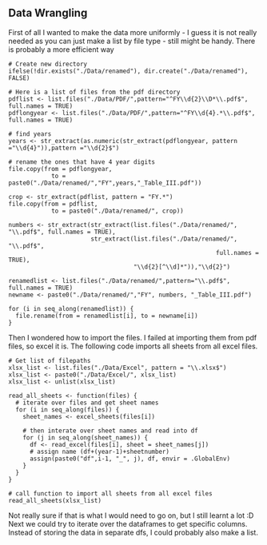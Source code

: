 ## Data Wrangling

First of all I wanted to make the data more uniformly - I guess it is
not really needed as you can just make a list by file type - still might
be handy. There is probably a more efficient way

    # Create new directory
    ifelse(!dir.exists("./Data/renamed"), dir.create("./Data/renamed"), FALSE)

    # Here is a list of files from the pdf directory
    pdflist <- list.files("./Data/PDF/",pattern="^FY\\d{2}\\D*\\.pdf$", full.names = TRUE)
    pdflongyear <- list.files("./Data/PDF/",pattern="^FY\\d{4}.*\\.pdf$", full.names = TRUE)

    # find years
    years <- str_extract(as.numeric(str_extract(pdflongyear, pattern ="\\d{4}")),pattern ="\\d{2}$")

    # rename the ones that have 4 year digits
    file.copy(from = pdflongyear, 
                to = paste0("./Data/renamed/","FY",years,"_Table_III.pdf"))

    crop <- str_extract(pdflist, pattern = "FY.*")
    file.copy(from = pdflist, 
                to = paste0("./Data/renamed/", crop))

    numbers <- str_extract(str_extract(list.files("./Data/renamed/", "\\.pdf$", full.names = TRUE),
                           str_extract(list.files("./Data/renamed/", "\\.pdf$", 
                                                              full.names = TRUE),
                                       "\\d{2}[^\\d]*")),"\\d{2}")

    renamedlist <- list.files("./Data/renamed/",pattern="\\.pdf$", full.names = TRUE)
    newname <- paste0("./Data/renamed/","FY", numbers, "_Table_III.pdf")

    for (i in seq_along(renamedlist)) {
      file.rename(from = renamedlist[i], to = newname[i])
    }

Then I wondered how to import the files. I failed at importing them from
pdf files, so excel it is. The following code imports all sheets from
all excel files.

    # Get list of filepaths
    xlsx_list <- list.files("./Data/Excel", pattern = "\\.xlsx$")
    xlsx_list <- paste0("./Data/Excel/", xlsx_list)
    xlsx_list <- unlist(xlsx_list)

    read_all_sheets <- function(files) {
      # iterate over files and get sheet names
      for (i in seq_along(files)) {
        sheet_names <- excel_sheets(files[i])
        
        # then interate over sheet names and read into df
        for (j in seq_along(sheet_names)) {
          df <- read_excel(files[i], sheet = sheet_names[j])
          # assign name (df+(year-1)+sheetnumber)
          assign(paste0("df",i-1, "_", j), df, envir = .GlobalEnv)
        }
      }
    }

    # call function to import all sheets from all excel files
    read_all_sheets(xlsx_list)

Not really sure if that is what I would need to go on, but I still
learnt a lot :D Next we could try to iterate over the dataframes to get
specific columns. Instead of storing the data in separate dfs, I could
probably also make a list.
